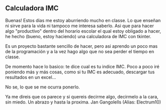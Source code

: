 ## Calculadora IMC

Buenas!
Estos dias me estoy aburriendo mucho en classe. Lo que enseñan ni sirve para la vida ni tampoco me interesa saberlo. Asi que para hacer algo "productivo" dentro del horario escolar el qual estoy obligado a hacer, he hecho (bueno, estoy haciendo) una calculadora de IMC con tkinter.

Es un proyecto bastante sencillo de hacer, pero asi aprendo un poco mas de la programación y a la vez hago algo que no sea perder el tiempo en classe.  

De momento hace lo basico: te dice cual es tu indice IMC. Poco a poco iré poniendo más y más cosas, como si tu IMC es adecuado, descargar tus resultados en un excel...

No se, lo que se me ocurra ponerlo.

Ya me direis que os parece y si quereis decirme algo, decirmelo a la cara, sin miedo.
Un abrazo y hasta la proxima.
Jan Gangolells
(Alias: Electrum10)